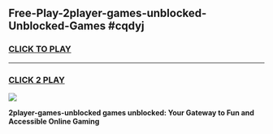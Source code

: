 
## Free-Play-2player-games-unblocked-Unblocked-Games #cqdyj
<h3>
<a href="https://news.freeplayer.one?title=2player-games-unblocked&ref=8M">CLICK TO PLAY</a></h3>
<hr>

<h3>
<a href="https://news.freeplayer.one?title=2player-games-unblocked&ref=8M">CLICK 2 PLAY</a>
  
</h3>

<a href="https://news.freeplayer.one?title=2player-games-unblocked&ref=8M"><img src="https://clearcache.store/games.png"></a>


**2player-games-unblocked games unblocked: Your Gateway to Fun and Accessible Online Gaming**

